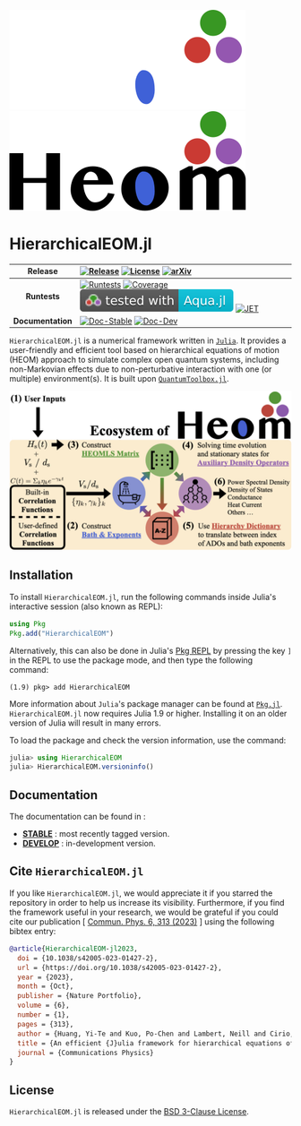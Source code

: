 ![Fancy logo](./docs/src/assets/logo-dark.png#gh-dark-mode-only)
![Fancy logo](./docs/src/assets/logo.png#gh-light-mode-only)

# HierarchicalEOM.jl

| **Release**       | [![Release][release-img]][release-url] [![License][license-img]][license-url] [![arXiv][arxiv-img]][arxiv-url] |
|:-----------------:|:-------------|
| **Runtests**      | [![Runtests][runtests-img]][runtests-url] [![Coverage][codecov-img]][codecov-url] [![Aqua QA][aqua-img]][aqua-url] [![JET][jet-img]][jet-url] |
| **Documentation** | [![Doc-Stable][docs-stable-img]][docs-stable-url] [![Doc-Dev][docs-develop-img]][docs-develop-url] |

[release-img]: https://img.shields.io/github/release/qutip/HierarchicalEOM.jl.svg
[release-url]: https://github.com/qutip/HierarchicalEOM.jl/releases

[license-img]: https://img.shields.io/badge/License-Apache%202.0-blue.svg
[license-url]: https://opensource.org/licenses/Apache-2.0

[arxiv-img]: https://img.shields.io/badge/arXiv-2306.07522-<COLOR>.svg
[arxiv-url]: https://arxiv.org/abs/2306.07522

[runtests-img]: https://github.com/qutip/HierarchicalEOM.jl/actions/workflows/Runtests.yml/badge.svg
[runtests-url]: https://github.com/qutip/HierarchicalEOM.jl/actions/workflows/Runtests.yml

[codecov-img]: https://codecov.io/gh/qutip/HierarchicalEOM.jl/graph/badge.svg?token=ICFVVNuLHW
[codecov-url]: https://codecov.io/gh/qutip/HierarchicalEOM.jl

[aqua-img]: https://raw.githubusercontent.com/JuliaTesting/Aqua.jl/master/badge.svg
[aqua-url]: https://github.com/JuliaTesting/Aqua.jl

[jet-img]: https://img.shields.io/badge/%F0%9F%9B%A9%EF%B8%8F_tested_with-JET.jl-233f9a
[jet-url]: https://github.com/aviatesk/JET.jl

[docs-stable-img]: https://img.shields.io/badge/docs-stable-blue.svg
[docs-stable-url]: https://qutip.org/HierarchicalEOM.jl/stable/
[docs-develop-img]: https://img.shields.io/badge/docs-dev-blue.svg
[docs-develop-url]: https://qutip.org/HierarchicalEOM.jl/dev/

`HierarchicalEOM.jl` is a numerical framework written in [`Julia`](https://julialang.org/). It provides a user-friendly and efficient tool based on hierarchical equations of motion (HEOM) approach to simulate complex open quantum systems, including non-Markovian effects due to non-perturbative interaction with one (or multiple) environment(s). It is built upon [`QuantumToolbox.jl`](https://github.com/qutip/QuantumToolbox.jl).

![](./docs/src/assets/heom_ecosystem.jpeg)

## Installation
To install `HierarchicalEOM.jl`, run the following commands inside Julia's interactive session (also known as REPL):
```julia
using Pkg
Pkg.add("HierarchicalEOM")
```
Alternatively, this can also be done in Julia's [Pkg REPL](https://julialang.github.io/Pkg.jl/v1/getting-started/) by pressing the key `]` in the REPL to use the package mode, and then type the following command:
```julia-REPL
(1.9) pkg> add HierarchicalEOM
```
More information about `Julia`'s package manager can be found at [`Pkg.jl`](https://julialang.github.io/Pkg.jl/v1/).  
`HierarchicalEOM.jl` now requires Julia 1.9 or higher. Installing it on an older version of Julia will result in many errors.

To load the package and check the version information, use the command:
```julia
julia> using HierarchicalEOM
julia> HierarchicalEOM.versioninfo()
```

## Documentation
The documentation can be found in :
- [**STABLE**](https://qutip.org/HierarchicalEOM.jl/stable) : most recently tagged version.
- [**DEVELOP**](https://qutip.org/HierarchicalEOM.jl/dev/) : in-development version.

## Cite `HierarchicalEOM.jl`
If you like `HierarchicalEOM.jl`, we would appreciate it if you starred the repository in order to help us increase its visibility. Furthermore, if you find the framework useful in your research, we would be grateful if you could cite our publication [ [Commun. Phys. 6, 313 (2023)](https://doi.org/10.1038/s42005-023-01427-2)  ] using the following bibtex entry:
```bib
@article{HierarchicalEOM-jl2023,
  doi = {10.1038/s42005-023-01427-2},
  url = {https://doi.org/10.1038/s42005-023-01427-2},
  year = {2023},
  month = {Oct},
  publisher = {Nature Portfolio},
  volume = {6},
  number = {1},
  pages = {313},
  author = {Huang, Yi-Te and Kuo, Po-Chen and Lambert, Neill and Cirio, Mauro and Cross, Simon and Yang, Shen-Liang and Nori, Franco and Chen, Yueh-Nan},
  title = {An efficient {J}ulia framework for hierarchical equations of motion in open quantum systems},
  journal = {Communications Physics}
}
```

## License
`HierarchicalEOM.jl` is released under the [BSD 3-Clause License](./LICENSE.md).
